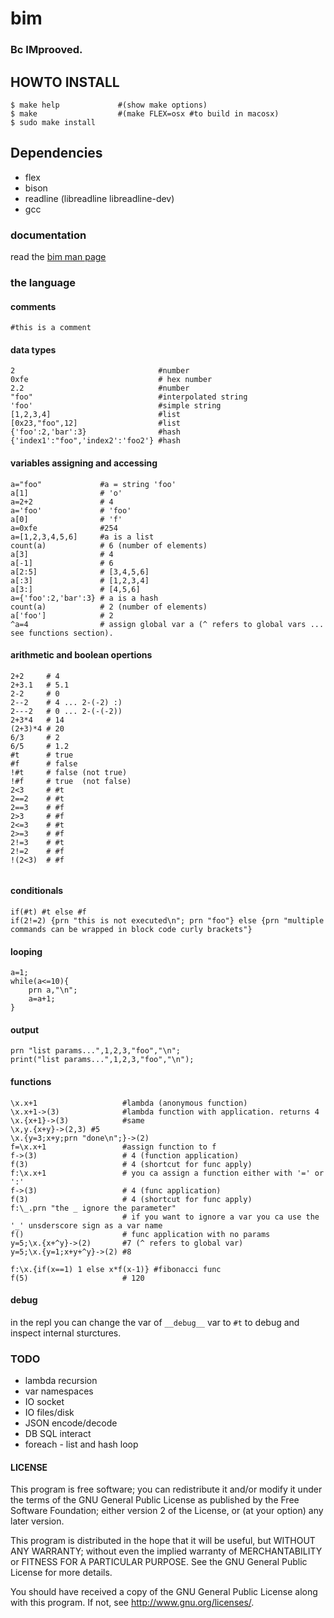 bim
===

### Bc IMprooved.


## HOWTO INSTALL

```
$ make help             #(show make options)
$ make                  #(make FLEX=osx #to build in macosx)
$ sudo make install
```

## Dependencies

* flex
* bison
* readline (libreadline libreadline-dev)
* gcc

### documentation

read the [bim man page](doc/xbim.man.html)

### the language

#### comments

```
#this is a comment
```

#### data types

```
2                                #number
0xfe                             # hex number
2.2                              #number
"foo"                            #interpolated string
'foo'                            #simple string
[1,2,3,4]                        #list
[0x23,"foo",12]                  #list
{'foo':2,'bar':3}                #hash
{'index1':"foo",'index2':'foo2'} #hash

```

#### variables assigning and accessing

```
a="foo"             #a = string 'foo'
a[1]                # 'o'
a=2+2               # 4
a='foo'             # 'foo'
a[0]                # 'f'
a=0xfe              #254
a=[1,2,3,4,5,6]     #a is a list
count(a)            # 6 (number of elements)
a[3]                # 4
a[-1]               # 6
a[2:5]              # [3,4,5,6]
a[:3]               # [1,2,3,4]
a[3:]               # [4,5,6]
a={'foo':2,'bar':3} # a is a hash
count(a)            # 2 (number of elements)
a['foo']            # 2
^a=4				# assign global var a (^ refers to global vars ... see functions section).

```
#### arithmetic and boolean opertions

```
2+2     # 4
2+3.1   # 5.1
2-2     # 0
2--2    # 4 ... 2-(-2) :)
2---2   # 0 ... 2-(-(-2))
2+3*4   # 14
(2+3)*4 # 20
6/3     # 2
6/5     # 1.2
#t      # true
#f      # false
!#t     # false (not true)
!#f     # true  (not false)
2<3     # #t
2==2    # #t
2==3    # #f
2>3     # #f
2<=3    # #t
2>=3    # #f
2!=3    # #t
2!=2    # #f
!(2<3)  # #f


```
#### conditionals

```
if(#t) #t else #f
if(2!=2) {prn "this is not executed\n"; prn "foo"} else {prn "multiple commands can be wrapped in block code curly brackets"}

```
#### looping

```
a=1;
while(a<=10){
	prn a,"\n";
	a=a+1;
}

```
#### output

```
prn "list params...",1,2,3,"foo","\n";
print("list params...",1,2,3,"foo","\n");
```

#### functions

```
\x.x+1                   #lambda (anonymous function)
\x.x+1->(3)              #lambda function with application. returns 4
\x.{x+1}->(3)            #same
\x,y.{x+y}->(2,3) #5
\x.{y=3;x+y;prn "done\n";}->(2)
f=\x.x+1                 #assign function to f
f->(3)                   # 4 (function application)
f(3)                     # 4 (shortcut for func apply)
f:\x.x+1                 # you ca assign a function either with '=' or ':'
f->(3)                   # 4 (func application)
f(3)                     # 4 (shortcut for func apply)
f:\_.prn "the _ ignore the parameter" 
                         # if you want to ignore a var you ca use the '_' unsderscore sign as a var name
f()                      # func application with no params
y=5;\x.{x+^y}->(2)       #7 (^ refers to global var)
y=5;\x.{y=1;x+y+^y}->(2) #8 

f:\x.{if(x==1) 1 else x*f(x-1)} #fibonacci func
f(5)                     # 120

```

#### debug

in the repl you can change the var of `__debug__` var to `#t` to debug and inspect internal sturctures.

### TODO

 * lambda recursion
 * var namespaces
 * IO socket
 * IO files/disk
 * JSON encode/decode
 * DB SQL interact
 * foreach - list and hash loop

#### LICENSE

This program is free software; you can redistribute it and/or modify
it under the terms of the GNU General Public License as published by
the Free Software Foundation; either version 2 of the License, or
(at your option) any later version.

This program is distributed in the hope that it will be useful,
but WITHOUT ANY WARRANTY; without even the implied warranty of
MERCHANTABILITY or FITNESS FOR A PARTICULAR PURPOSE.  See the
GNU General Public License for more details.

You should have received a copy of the GNU General Public License
along with this program. If not, see <http://www.gnu.org/licenses/>.
    

